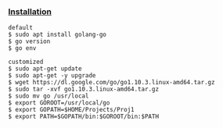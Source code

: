 ### [Installation](https://tecadmin.net/install-go-on-ubuntu/)
    default
    $ sudo apt install golang-go
    $ go version
    $ go env     
    
    customized
    $ sudo apt-get update
    $ sudo apt-get -y upgrade
    $ wget https://dl.google.com/go/go1.10.3.linux-amd64.tar.gz
    $ sudo tar -xvf go1.10.3.linux-amd64.tar.gz
    $ sudo mv go /usr/local
    $ export GOROOT=/usr/local/go
    $ export GOPATH=$HOME/Projects/Proj1
    $ export PATH=$GOPATH/bin:$GOROOT/bin:$PATH
